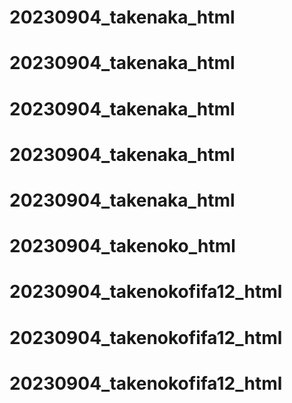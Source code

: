 # 20230904_takenaka_html
# 20230904_takenaka_html
# 20230904_takenaka_html
# 20230904_takenaka_html
# 20230904_takenaka_html
# 20230904_takenoko_html
# 20230904_takenokofifa12_html
# 20230904_takenokofifa12_html
# 20230904_takenokofifa12_html

